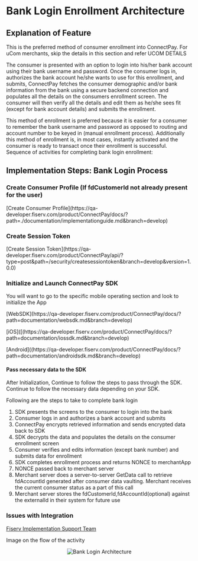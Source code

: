 # Bank Login Enrollment Architecture
## Explanation of Feature
This is the preferred method of consumer enrollment into ConnectPay.
For uCom merchants, skip the details in this section and refer UCOM DETAILS<TO BE ADDED>
<p>
The consumer is presented with an option to login into his/her bank account using their bank username and password. Once the consumer logs in, authorizes the bank account he/she wants to use for this enrollment, and submits, ConnectPay fetches the consumer demographic and/or bank information from the bank using a secure backend connection and populates all the details on the consumers enrollment screen. The consumer will then verify all the details and edit them as he/she sees fit (except for bank account details) and submits the enrollment.
</p>
<p>
This method of enrollment is preferred because it is easier for a consumer to remember the bank username and password as opposed to routing and account number to be keyed in (manual enrollment process). Additionally this method of enrollment is, in most cases, instantly activated and the consumer is ready to transact once their enrollment is successful.
Sequence of activities for completing bank login enrollment:
</p>

## Implementation Steps: Bank Login Process
### Create Consumer Profile (If fdCustomerId not already present for the user) 
<p>
[Create Consumer Profile](https://qa-developer.fiserv.com/product/ConnectPay/docs/?path=./documentation/implementationguide.md&branch=develop)
</p>

### Create Session Token 
<p>
[Create Session Token](https://qa-developer.fiserv.com/product/ConnectPay/api/?type=post&path=/security/createsessiontoken&branch=develop&version=1.0.0)
</p>

### Initialize and Launch ConnectPay SDK 
You will want to go to the specific mobile operating section and look to initialize the App
<p>
[WebSDK](https://qa-developer.fiserv.com/product/ConnectPay/docs/?path=documentation/websdk.md&branch=develop)
</p>
<p>
[iOS]([(https://qa-developer.fiserv.com/product/ConnectPay/docs/?path=documentation/iossdk.md&branch=develop)
</p>
<p>
[Android]((https://qa-developer.fiserv.com/product/ConnectPay/docs/?path=documentation/androidsdk.md&branch=develop)
</p>

#### Pass necessary data to the SDK 
After Initialization, Continue to follow the steps to pass through the SDK. Continue to follow the necessary data depending on your SDK.

<p>Following are the steps to take to complete bank login</p>
<ol>
  <li>SDK presents the screens to the consumer to login into the bank </li>
  <li>Consumer logs in and authorizes a bank account and submits</li>
  <li>ConnectPay encrypts retrieved information and sends encrypted data back to SDK</li>
  <li>SDK decrypts the data and populates the details on the consumer enrollment screen</li>
  <li>Consumer verifies and edits information (except bank number) and submits data for enrollment</li>
  <li>SDK completes enrollment process and returns NONCE to merchantApp</li>
  <li>NONCE passed back to merchant server</li>
  <li>Merchant server does a server-to-server GetData call to retrieve fdAccountId generated after consumer data vaulting. Merchant receives the current consumer status as a part of this call</li>
  <li>Merchant server stores the fdCustomerId,fdAccountId(optional) against the externalId in their system for future use</li>
</ol>

### Issues with Integration
[Fiserv Implementation Support Team](mailto:DL-GBL-VASDelivery@fiserv.com)
<p>Image on the flow of the activity</p>
<center><img src="https://raw.githubusercontent.com/Fiserv/connect-pay/develop/assets/images/Online Bank Login Enrollment Architecture.png" alt="Bank Login Architecture" class="center"></center>

